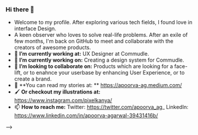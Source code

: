 ### Hi there 👋

<!--
**apoorva-agrawal/apoorva-agrawal** is a ✨ _special_ ✨ repository because its `README.md` (this file) appears on your GitHub profile.-->
- Welcome to my profile. After exploring various tech fields, I found love in interface Design.
- A keen observer who loves to solve real-life problems. After an exile of few months, I'm back on GitHub to meet and collaborate with the creators of awesome products.
- 🔭 **I’m currently working at:** UX Designer at Commudle.
- 🌱 **I’m currently working on:** Creating a design system for Commudle.
- 👯 **I’m looking to collaborate on:** Products which are looking for a face-lift, or to enahnce your userbase by enhancing User Experience, or to create a brand.
- 📖 **You can read my stories at: ** https://apoorva-ag.medium.com/
- 🖌️ **Or checkout my illustrations at:** https://www.instagram.com/pixelkanya/
- 📫 **How to reach me:** Twitter: https://twitter.com/apoorva_ag_
                          LinkedIn: https://www.linkedin.com/in/apoorva-agarwal-39431416b/
                           
-->

